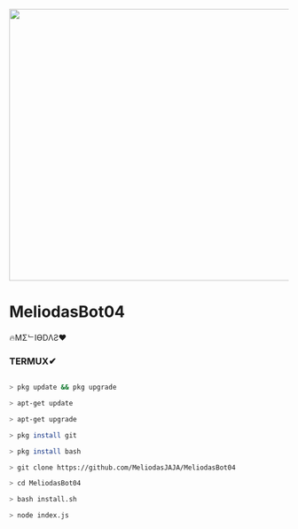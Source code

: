 <p align="center">
<img src="https://media.tenor.com/images/21a71aaee13a67feece9695630d6e338/tenor.gif" width="530" height="490"/>
</p>

# MeliodasBot04



🔥MΣᄂIӨDΛƧ❤

### TERMUX✔

```bash

> pkg update && pkg upgrade

> apt-get update

> apt-get upgrade

> pkg install git

> pkg install bash

> git clone https://github.com/MeliodasJAJA/MeliodasBot04

> cd MeliodasBot04

> bash install.sh

> node index.js
```
